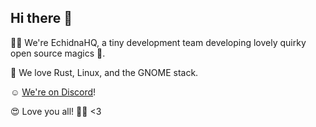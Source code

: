 ## Hi there 👋

🙋‍♀️ We're EchidnaHQ, a tiny development team developing lovely quirky open source magics 🧙. 

🥰 We love Rust, Linux, and the GNOME stack.
<!-- 👩‍💻 Useful resources - where can the community find your docs? Is there anything else the community should know? -->

☺️ [We're on Discord](https://discord.gg/BJusUKd8Vj )!

😍 Love you all! 💖✨ <3
<!-- 🧙 Remember, you can do mighty things with the power of [Markdown](https://guides.github.com/features/mastering-markdown/) -->
